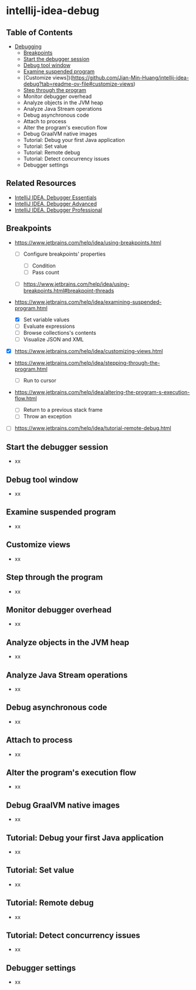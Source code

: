 # intellij-idea-debug

## Table of Contents

- [Debugging](https://www.jetbrains.com/help/idea/debugging-code.html)
  - [Breakpoints](https://github.com/Jian-Min-Huang/intellij-idea-debug?tab=readme-ov-file#breakpoints)
  - [Start the debugger session](https://github.com/Jian-Min-Huang/intellij-idea-debug?tab=readme-ov-file#start-the-debugger-session)
  - [Debug tool window](https://github.com/Jian-Min-Huang/intellij-idea-debug?tab=readme-ov-file#debug-tool-window)
  - [Examine suspended program](https://github.com/Jian-Min-Huang/intellij-idea-debug?tab=readme-ov-file#examine-suspended-program)
  - [Customize views])(https://github.com/Jian-Min-Huang/intellij-idea-debug?tab=readme-ov-file#customize-views)
  - [Step through the program](https://github.com/Jian-Min-Huang/intellij-idea-debug?tab=readme-ov-file#step-through-the-program)
  - Monitor debugger overhead
  - Analyze objects in the JVM heap
  - Analyze Java Stream operations
  - Debug asynchronous code
  - Attach to process
  - Alter the program's execution flow
  - Debug GraalVM native images
  - Tutorial: Debug your first Java application
  - Tutorial: Set value
  - Tutorial: Remote debug
  - Tutorial: Detect concurrency issues
  - Debugger settings

## Related Resources

- [IntelliJ IDEA. Debugger Essentials](https://www.youtube.com/watch?v=59RC8gVPlvk)
- [IntelliJ IDEA. Debugger Advanced](https://www.youtube.com/watch?v=40Og3hTV--k)
- [IntelliJ IDEA. Debugger Professional](https://www.youtube.com/watch?v=JPR3w3Qtwzw)

## Breakpoints

- https://www.jetbrains.com/help/idea/using-breakpoints.html

  - [ ] Configure breakpoints' properties

    - [ ] Condition
    - [ ] Pass count

  - [ ] https://www.jetbrains.com/help/idea/using-breakpoints.html#breakpoint-threads

- https://www.jetbrains.com/help/idea/examining-suspended-program.html

  - [x] Set variable values
  - [ ] Evaluate expressions
  - [ ] Browse collections's contents
  - [ ] Visualize JSON and XML

- [x] https://www.jetbrains.com/help/idea/customizing-views.html

- https://www.jetbrains.com/help/idea/stepping-through-the-program.html

  - [ ] Run to cursor

- https://www.jetbrains.com/help/idea/altering-the-program-s-execution-flow.html

  - [ ] Return to a previous stack frame
  - [ ] Throw an exception

- [ ] https://www.jetbrains.com/help/idea/tutorial-remote-debug.html

## Start the debugger session

- xx

## Debug tool window

- xx

## Examine suspended program

- xx

## Customize views

- xx

## Step through the program

- xx

## Monitor debugger overhead

- xx

## Analyze objects in the JVM heap

- xx

## Analyze Java Stream operations

- xx

## Debug asynchronous code

- xx

## Attach to process

- xx

## Alter the program's execution flow

- xx

## Debug GraalVM native images

- xx

## Tutorial: Debug your first Java application

- xx

## Tutorial: Set value

- xx

## Tutorial: Remote debug

- xx

## Tutorial: Detect concurrency issues

- xx

## Debugger settings

- xx
